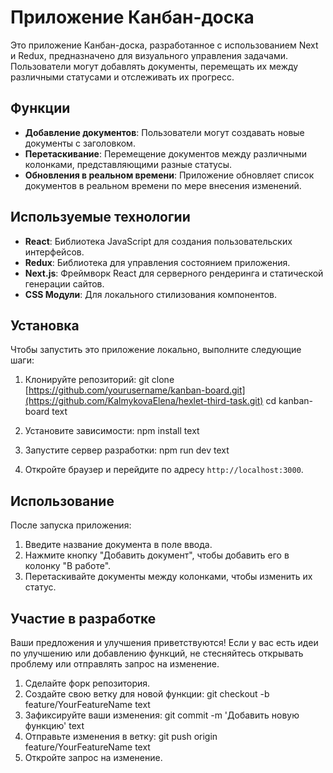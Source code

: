 # Приложение Канбан-доска

Это приложение Канбан-доска, разработанное с использованием Next и Redux, предназначено для визуального управления задачами. Пользователи могут добавлять документы, перемещать их между различными статусами и отслеживать их прогресс.

## Функции

- **Добавление документов**: Пользователи могут создавать новые документы с заголовком.
- **Перетаскивание**: Перемещение документов между различными колонками, представляющими разные статусы.
- **Обновления в реальном времени**: Приложение обновляет список документов в реальном времени по мере внесения изменений.

## Используемые технологии

- **React**: Библиотека JavaScript для создания пользовательских интерфейсов.
- **Redux**: Библиотека для управления состоянием приложения.
- **Next.js**: Фреймворк React для серверного рендеринга и статической генерации сайтов.
- **CSS Модули**: Для локального стилизования компонентов.

## Установка

Чтобы запустить это приложение локально, выполните следующие шаги:

1. Клонируйте репозиторий:
git clone [https://github.com/yourusername/kanban-board.git](https://github.com/KalmykovaElena/hexlet-third-task.git)
cd kanban-board
text

2. Установите зависимости:
npm install
text

3. Запустите сервер разработки:
npm run dev
text

4. Откройте браузер и перейдите по адресу `http://localhost:3000`.

## Использование

После запуска приложения:

1. Введите название документа в поле ввода.
2. Нажмите кнопку "Добавить документ", чтобы добавить его в колонку "В работе".
3. Перетаскивайте документы между колонками, чтобы изменить их статус.


## Участие в разработке

Ваши предложения и улучшения приветствуются! Если у вас есть идеи по улучшению или добавлению функций, не стесняйтесь открывать проблему или отправлять запрос на изменение.

1. Сделайте форк репозитория.
2. Создайте свою ветку для новой функции:
git checkout -b feature/YourFeatureName
text
3. Зафиксируйте ваши изменения:
git commit -m 'Добавить новую функцию'
text
4. Отправьте изменения в ветку:
git push origin feature/YourFeatureName
text
5. Откройте запрос на изменение.

